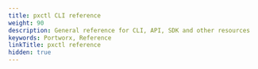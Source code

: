 ```yaml
---
title: pxctl CLI reference
weight: 90
description: General reference for CLI, API, SDK and other resources
keywords: Portworx, Reference 
linkTitle: pxctl reference
hidden: true
---
```

